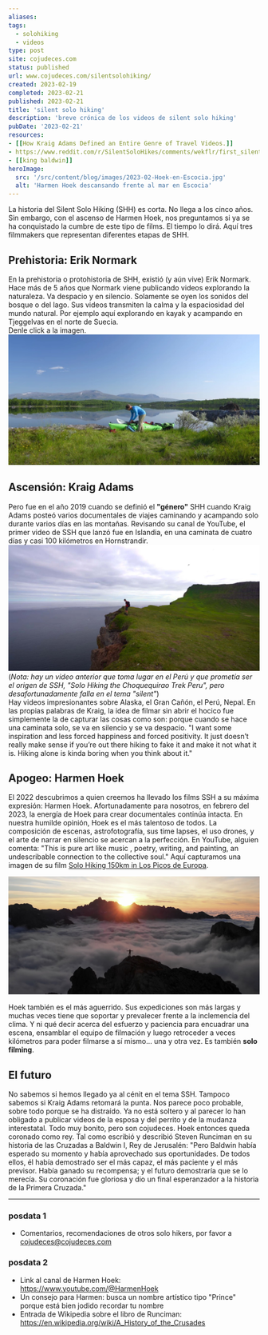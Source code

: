 ```yaml
---
aliases: 
tags:
  - solohiking
  - videos
type: post
site: cojudeces.com
status: published
url: www.cojudeces.com/silentsolohiking/
created: 2023-02-19
completed: 2023-02-21
published: 2023-02-21
title: 'silent solo hiking'
description: 'breve crónica de los videos de silent solo hiking'
pubDate: '2023-02-21'
resources:
- [[How Kraig Adams Defined an Entire Genre of Travel Videos.]]
- https://www.reddit.com/r/SilentSoloHikes/comments/wekflr/first_silent_solo_hike_videos/
- [[king baldwin]]
heroImage: 
  src: '/src/content/blog/images/2023-02-Hoek-en-Escocia.jpg'
  alt: 'Harmen Hoek descansando frente al mar en Escocia'
---
```

La historia del Silent Solo Hiking (SHH) es corta. No llega a los cinco años. Sin embargo, con el ascenso de Harmen Hoek, nos preguntamos si ya se ha conquistado la cumbre de este tipo de films. El tiempo lo dirá.
Aquí tres filmmakers que representan diferentes etapas de SHH.

## Prehistoria: Erik Normark
En la prehistoria o protohistoria de SHH, existió (y aún vive) Erik Normark.
Hace más de 5 años que Normark viene publicando videos explorando la naturaleza. Va despacio y en silencio. Solamente se oyen los sonidos del bosque o del lago. Sus videos transmiten la calma y la espaciosidad del mundo natural.
Por ejemplo aquí explorando en kayak y acampando en Tjeggelvas en el norte de Suecia.\
Denle click a la imagen.
[![Erik Normark viaje en kayak](./images/2023-02-Erik-Normark-kayak.jpg)](https://youtu.be/n6F1YNKS2xo)

## Ascensión: Kraig Adams
Pero fue en el año 2019 cuando se definió el **"género"** SHH cuando Kraig Adams posteó varios documentales de viajes caminando y acampando solo durante varios días en las montañas.
Revisando su canal de YouTube, el primer video de SSH que lanzó fue en Islandia, en una caminata de cuatro días y casi 100 kilómetros en Hornstrandir.\
[![primer video de Kraig Adams en Islandia](./images/2023-02-Kraig-Adams-Iceland.jpg)](https://youtu.be/6A5HY7hDeQA)
(*Nota: hay un video anterior que toma lugar en el Perú y que prometía ser el origen de SSH, "Solo Hiking the Choquequirao Trek Peru", pero desafortunadamente falla en el tema "silent"*)\
Hay videos impresionantes sobre Alaska, el Gran Cañón, el Perú, Nepal. 
En las propias palabras de Kraig, la idea de filmar sin abrir el hocico fue simplemente la de capturar las cosas como son: porque cuando se hace una caminata solo, se va en silencio y se va despacio.
"I want some inspiration and less forced happiness and forced positivity. It just doesn’t really make sense if you’re out there hiking to fake it and make it not what it is. Hiking alone is kinda boring when you think about it."

## Apogeo: Harmen Hoek
El 2022 descubrimos a quien creemos ha llevado los films SSH a su máxima expresión: Harmen Hoek. Afortunadamente para nosotros, en febrero del 2023, la energía de Hoek para crear documentales continúa intacta.
En nuestra humilde opinión, Hoek es el más talentoso de todos. La composición de escenas, astrofotografía, sus time lapses, el uso drones, y el arte de narrar en silencio se acercan a la perfección.
En YouTube, alguien comenta: "This is pure art like music , poetry, writing, and painting, an undescribable connection to the collective soul." 
Aquí capturamos una imagen de su film [Solo Hiking 150km in Los Picos de Europa](https://youtu.be/NASElBP0AnM).

[![Harmen Hoek en Picos de Europa](./images/2023-02-Hoek-Picos-de-Europa.jpg)](https://youtu.be/NASElBP0AnM)

Hoek también es el más aguerrido. Sus expediciones son más largas y muchas veces tiene que soportar y prevalecer frente a la inclemencia del clima. Y ni qué decir acerca del esfuerzo y paciencia para encuadrar una escena, ensamblar el equipo de filmación y luego retroceder a veces kilómetros para poder filmarse a sí mismo... una y otra vez. Es también **solo filming**.


## El futuro
No sabemos si hemos llegado ya al cénit en el tema SSH. Tampoco sabemos si Kraig Adams retomará la punta. Nos parece poco probable, sobre todo porque se ha distraído. Ya no está soltero y al parecer lo han obligado a publicar videos de la esposa y del perrito y de la mudanza interestatal. Todo muy bonito, pero son cojudeces.
Hoek entonces queda coronado como rey. Tal como escribió y describió Steven Runciman en su historia de las Cruzadas a Baldwin I, Rey de Jerusalén:
"Pero Baldwin había esperado su momento y había aprovechado sus oportunidades. De todos ellos, él había demostrado ser el más capaz, el más paciente y el más previsor. Había ganado su recompensa; y el futuro demostraría que se lo merecía. Su coronación fue gloriosa y dio un final esperanzador a la historia de la Primera Cruzada."

---

### posdata 1
- Comentarios, recomendaciones de otros solo hikers, por favor a cojudeces@cojudeces.com 
### posdata 2
- Link al canal de Harmen Hoek: https://www.youtube.com/@HarmenHoek
- Un consejo para Harmen: busca un nombre artístico tipo "Prince" porque está bien jodido recordar tu nombre
- Entrada de Wikipedia sobre el libro de Runciman: https://en.wikipedia.org/wiki/A_History_of_the_Crusades

